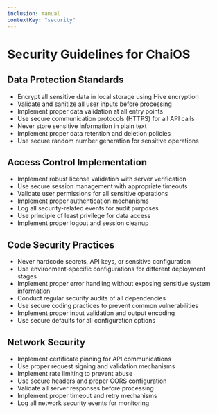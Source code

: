 ```yaml
---
inclusion: manual
contextKey: "security"
---
```


# Security Guidelines for ChaiOS

## Data Protection Standards
- Encrypt all sensitive data in local storage using Hive encryption
- Validate and sanitize all user inputs before processing
- Implement proper data validation at all entry points
- Use secure communication protocols (HTTPS) for all API calls
- Never store sensitive information in plain text
- Implement proper data retention and deletion policies
- Use secure random number generation for sensitive operations

## Access Control Implementation
- Implement robust license validation with server verification
- Use secure session management with appropriate timeouts
- Validate user permissions for all sensitive operations
- Implement proper authentication mechanisms
- Log all security-related events for audit purposes
- Use principle of least privilege for data access
- Implement proper logout and session cleanup

## Code Security Practices
- Never hardcode secrets, API keys, or sensitive configuration
- Use environment-specific configurations for different deployment stages
- Implement proper error handling without exposing sensitive system information
- Conduct regular security audits of all dependencies
- Use secure coding practices to prevent common vulnerabilities
- Implement proper input validation and output encoding
- Use secure defaults for all configuration options

## Network Security
- Implement certificate pinning for API communications
- Use proper request signing and validation mechanisms
- Implement rate limiting to prevent abuse
- Use secure headers and proper CORS configuration
- Validate all server responses before processing
- Implement proper timeout and retry mechanisms
- Log all network security events for monitoring